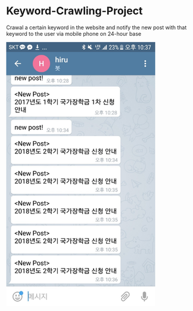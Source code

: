 # Keyword-Crawling-Project
Crawal a certain keyword in the website and notify the new post with that keyword to the user via mobile phone on 24-hour base

<img src="post_screenshot.jpg" alt="result" width="400">
